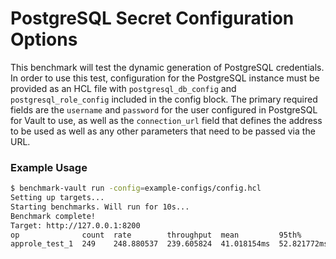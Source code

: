 # PostgreSQL Secret Configuration Options

This benchmark will test the dynamic generation of PostgreSQL credentials. In order to use this test, configuration for the PostgreSQL instance must be provided as an HCL file with `postgresql_db_config` and `postgresql_role_config` included in the config block. The primary required fields are the `username` and `password` for the user configured in PostgreSQL for Vault to use, as well as the `connection_url` field that defines the address to be used as well as any other parameters that need to be passed via the URL. 


### Example Usage

```bash
$ benchmark-vault run -config=example-configs/config.hcl
Setting up targets...
Starting benchmarks. Will run for 10s...
Benchmark complete!
Target: http://127.0.0.1:8200
op              count  rate        throughput  mean         95th%        99th%        successRatio
approle_test_1  249    248.880537  239.605824  41.018154ms  52.821772ms  58.667201ms  100.00%
```
